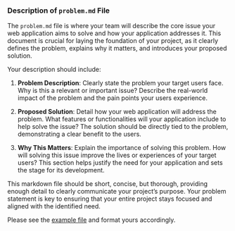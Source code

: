 ### Description of `problem.md` File

The `problem.md` file is where your team will describe the core issue your web application aims to solve and how your application addresses it. This document is crucial for laying the foundation of your project, as it clearly defines the problem, explains why it matters, and introduces your proposed solution.

Your description should include:

1. **Problem Description**: Clearly state the problem your target users face. Why is this a relevant or important issue? Describe the real-world impact of the problem and the pain points your users experience.

2. **Proposed Solution**: Detail how your web application will address the problem. What features or functionalities will your application include to help solve the issue? The solution should be directly tied to the problem, demonstrating a clear benefit to the users.

3. **Why This Matters**: Explain the importance of solving this problem. How will solving this issue improve the lives or experiences of your target users? This section helps justify the need for your application and sets the stage for its development.

This markdown file should be short, concise, but thorough, providing enough detail to clearly communicate your project’s purpose. Your problem statement is key to ensuring that your entire project stays focused and aligned with the identified need.

Please see the [example file](https://github.com/umass-cs-326/ms02-example/blob/main/team/m2/problem.md?plain=1) and format yours accordingly.